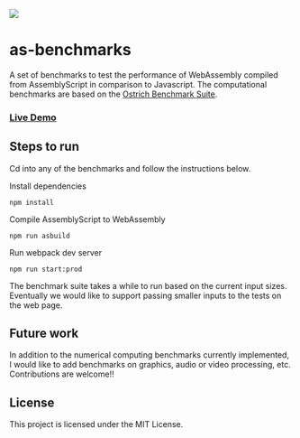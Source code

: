 ![](https://github.com/nischayv/as-benchmarks/workflows/CI/badge.svg)

# as-benchmarks

A set of benchmarks to test the performance of WebAssembly compiled from AssemblyScript
in comparison to Javascript. The computational benchmarks are based on the [Ostrich Benchmark Suite](https://github.com/Sable/Ostrich).

### [Live Demo](https://nischayv.github.io/as-benchmarks/index.html)

## Steps to run

Cd into any of the benchmarks and follow the instructions below.

Install dependencies

```
npm install
```

Compile AssemblyScript to WebAssembly

```
npm run asbuild
```

Run webpack dev server

```
npm run start:prod
```

The benchmark suite takes a while to run based on the current input sizes. Eventually we would like to support passing smaller inputs to the tests on the web page.

## Future work

In addition to the numerical computing benchmarks currently implemented, I would like to add benchmarks on graphics, audio or video processing, etc. Contributions are welcome!!

## License
This project is licensed under the MIT License.
